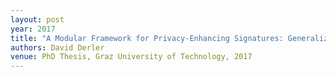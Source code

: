 ```yaml
---
layout: post
year: 2017
title: "A Modular Framework for Privacy-Enhancing Signatures: Generalizations, Extensions, and Novel Building Blocks"
authors: David Derler
venue: PhD Thesis, Graz University of Technology, 2017 
---
```


